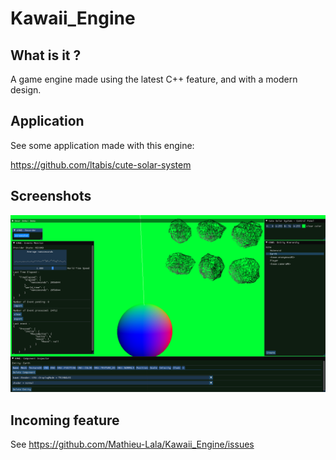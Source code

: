 # Kawaii_Engine

## What is it ?

A game engine made using the latest C++ feature, and with a modern design.

## Application

See some application made with this engine:

https://github.com/ltabis/cute-solar-system

## Screenshots

![screenshot#1](doc/screenshot/screenshot_2021-06-17_12-31-04.png)

## Incoming feature

See https://github.com/Mathieu-Lala/Kawaii_Engine/issues
